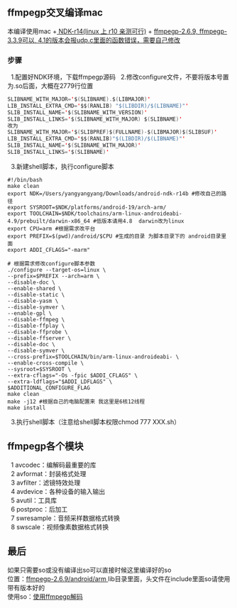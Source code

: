 ## ffmpegp交叉编译mac
本编译使用mac +[ NDK-r14(linux 上 r10 亲测可行)](https://developer.android.google.cn/ndk/downloads/) + [ffmpegp-2.6.9, ffmpegp-3.3.9可以, 4.1的版本会报udp.c里面的函数错误，需要自己修改](http://ffmpeg.org/download.html)

### 步骤
&nbsp;    1.配置好NDK环境，下载ffmpegp源码
&nbsp;    2.修改configure文件，不要将版本号置为.so后面，大概在2779行位置
```java
SLIBNAME_WITH_MAJOR='$(SLIBNAME).$(LIBMAJOR)'
LIB_INSTALL_EXTRA_CMD='$$(RANLIB) "$(LIBDIR)/$(LIBNAME)"'
SLIB_INSTALL_NAME='$(SLIBNAME_WITH_VERSION)'
SLIB_INSTALL_LINKS='$(SLIBNAME_WITH_MAJOR) $(SLIBNAME)'
改为
SLIBNAME_WITH_MAJOR='$(SLIBPREF)$(FULLNAME)-$(LIBMAJOR)$(SLIBSUF)'
LIB_INSTALL_EXTRA_CMD='$$(RANLIB)"$(LIBDIR)/$(LIBNAME)"'
SLIB_INSTALL_NAME='$(SLIBNAME_WITH_MAJOR)'
SLIB_INSTALL_LINKS='$(SLIBNAME)'
```
&nbsp;    3.新建shell脚本，执行configure脚本
```shell
#!/bin/bash
make clean
export NDK=/Users/yangyangyang/Downloads/android-ndk-r14b #修改自己的路径
export SYSROOT=$NDK/platforms/android-19/arch-arm/
export TOOLCHAIN=$NDK/toolchains/arm-linux-androideabi-4.9/prebuilt/darwin-x86_64 #低版本请用4.8  darwin改为linux
export CPU=arm #根据需求改平台
export PREFIX=$(pwd)/android/$CPU #生成的目录 为脚本目录下的 android目录里面
export ADDI_CFLAGS="-marm"

# 根据需求修改configure脚本参数
./configure --target-os=linux \
--prefix=$PREFIX --arch=arm \
--disable-doc \
--enable-shared \
--disable-static \
--disable-yasm \
--disable-symver \
--enable-gpl \
--disable-ffmpeg \
--disable-ffplay \
--disable-ffprobe \
--disable-ffserver \
--disable-doc \
--disable-symver \
--cross-prefix=$TOOLCHAIN/bin/arm-linux-androideabi- \
--enable-cross-compile \
--sysroot=$SYSROOT \
--extra-cflags="-Os -fpic $ADDI_CFLAGS" \
--extra-ldflags="$ADDI_LDFLAGS" \
$ADDITIONAL_CONFIGURE_FLAG
make clean
make -j12 #根据自己的电脑配置来 我这里是6核12线程
make install

```

&nbsp;    3.执行shell脚本（注意给shell脚本权限chmod 777 XXX.sh）

## ffmpegp各个模块

&nbsp;    1 avcodec：编解码最重要的库<br/>
&nbsp;    2 avformat：封装格式处理<br/>
&nbsp;    3 avfilter：滤镜特效处理<br/>
&nbsp;    4 avdevice：各种设备的输入输出<br/>
&nbsp;    5 avutil：工具库<br/>
&nbsp;    6 postproc：后加工<br/>
&nbsp;    7 swresample：音频采样数据格式转换<br/>
&nbsp;    8 swscale：视频像素数据格式转换<br/>

## 最后
如果只需要so或没有编译出so可以直接时候这里编译好的so<br/>
位置：[ffmpegp-2.6.9/android/arm ](https://github.com/TF27674569/ffmpegp/tree/master/ffmpeg-2.6.9/android/arm) lib目录里面，头文件在include里面so请使用带有版本好的 <br/>
使用so：[使用ffmpegp解码](https://github.com/TF27674569/FFmpegpDecode) <br/>


